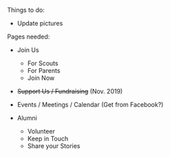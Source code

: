 Things to do:
+ Update pictures

Pages needed:
+ Join Us
  + For Scouts
  + For Parents
  + Join Now

+ ~~Support Us / Fundraising~~ (Nov. 2019)
+ Events / Meetings / Calendar (Get from Facebook?)

+ Alumni
  + Volunteer
  + Keep in Touch
  + Share your Stories
